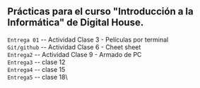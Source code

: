 ## Prácticas para el curso "Introducción a la Informática" de Digital House.

`Entrega 01` -- Actividad Clase 3 - Películas por terminal\
`Git/github` -- Actividad Clase 6 - Cheet sheet\
`Entrega2` -- Actividad Clase 9 - Armado de PC\
`Entrega3` -- clase 12\
`Entrega4` -- clase 15\
`Entrega5` -- clase 18\
